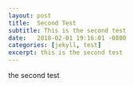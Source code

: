 ```yaml
---
layout: post
title:  Second Test
subtitle: This is the second test
date:   2018-02-01 19:16:01 -0800
categories: [jekyll, test]
excerpt: this is the second test
---
```


the second test